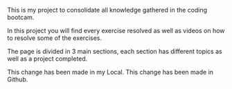 This is my project to consolidate all knowledge gathered in the coding bootcam.

In this project you will find every exercise resolved as well as videos on how to resolve some of the exercises.

The page is divided in 3 main sections, each section has different topics as well as a project completed.

This change has been made in my Local.
This change has been made in Github.
